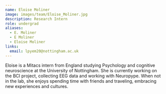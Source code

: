 ```yaml
---
name: Eloise Moliner
image: images/team/Eloise_Moliner.jpg
description: Research Intern
role: undergrad
aliases:
  - E. Moliner
  - E Moliner
  - Eloise Moliner
links:
  email: lpyem20@nottingham.ac.uk
---
```


Eloise is a Mitacs intern from England studying Psychology and cognitive neuroscience at the University of Nottingham. She is currently working on the BCI project, collecting EEG data and working with Neuropype. When not in the lab, she enjoys spending time with friends and traveling, embracing new experiences and cultures.
